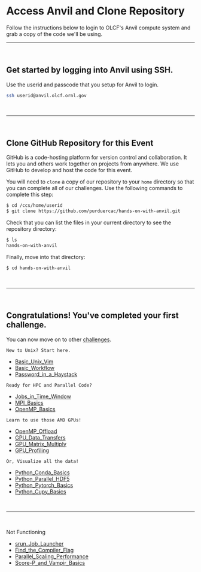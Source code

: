 # Access Anvil and Clone Repository

Follow the instructions below to login to OLCF's Anvil compute system and grab a copy of the code we'll be using.

<hr>

&nbsp;

## Get started by logging into Anvil using SSH. 
Use the userid and passcode that you setup for Anvil to login. 
```bash
ssh userid@anvil.olcf.ornl.gov
```
&nbsp;

<hr>

&nbsp;
## Clone GitHub Repository for this Event
GitHub is a code-hosting platform for version control and collaboration. It lets you and others work together on projects from anywhere. We use GitHub to develop and host the code for this event. 

You will need to `clone` a copy of our repository to your `home` directory so that you can complete all of our challenges. Use the following commands to complete this step:
```bash
$ cd /ccs/home/userid
$ git clone https://github.com/purduercac/hands-on-with-anvil.git
```

Check that you can list the files in your current directory to see the repository directory: 
```bash
$ ls
hands-on-with-anvil
```

Finally, move into that directory:
```bash
$ cd hands-on-with-anvil
```

&nbsp;

<hr>

&nbsp;
## Congratulations! You've completed your first challenge. 
You can now move on to other [challenges](../). 

``` 
New to Unix? Start here.
```
- [Basic_Unix_Vim](Basic_Unix_Vim)
- [Basic_Workflow](Basic_Workflow)
- [Password_in_a_Haystack](Password_in_a_Haystack)

```
Ready for HPC and Parallel Code?
```
- [Jobs_in_Time_Window](Jobs_in_Time_Window)
- [MPI_Basics](MPI_Basics)
- [OpenMP_Basics](OpenMP_Basics)

```
Learn to use those AMD GPUs!
```
- [OpenMP_Offload](OpenMP_Offload)
- [GPU_Data_Transfers](GPU_Data_Transfers)
- [GPU_Matrix_Multiply](GPU_Matrix_Multiply)
- [GPU_Profiling](GPU_Profiling)

```
Or, Visualize all the data!
```
- [Python_Conda_Basics](Python_Conda_Basics)
- [Python_Parallel_HDF5](Python_Parallel_HDF5)
- [Python_Pytorch_Basics](Python_Pytorch_Basics)
- [Python_Cupy_Basics](Python_Cupy_Basics)

&nbsp;

<hr>

&nbsp;


Not Functioning
- [srun_Job_Launcher](jsrun_Job_Launcher)
- [Find_the_Compiler_Flag](Find_the_Compiler_Flag)
- [Parallel_Scaling_Performance](Parallel_Scaling_Performance)
- [Score-P_and_Vampir_Basics](Score-P_and_Vampir_Basics)




